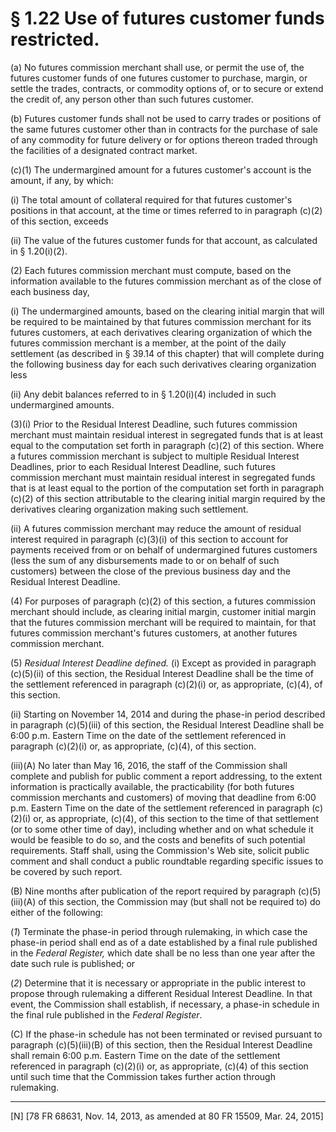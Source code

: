 # § 1.22   Use of futures customer funds restricted.

(a) No futures commission merchant shall use, or permit the use of, the futures customer funds of one futures customer to purchase, margin, or settle the trades, contracts, or commodity options of, or to secure or extend the credit of, any person other than such futures customer.


(b) Futures customer funds shall not be used to carry trades or positions of the same futures customer other than in contracts for the purchase of sale of any commodity for future delivery or for options thereon traded through the facilities of a designated contract market.


(c)(1) The undermargined amount for a futures customer's account is the amount, if any, by which:


(i) The total amount of collateral required for that futures customer's positions in that account, at the time or times referred to in paragraph (c)(2) of this section, exceeds


(ii) The value of the futures customer funds for that account, as calculated in § 1.20(i)(2).


(2) Each futures commission merchant must compute, based on the information available to the futures commission merchant as of the close of each business day,


(i) The undermargined amounts, based on the clearing initial margin that will be required to be maintained by that futures commission merchant for its futures customers, at each derivatives clearing organization of which the futures commission merchant is a member, at the point of the daily settlement (as described in § 39.14 of this chapter) that will complete during the following business day for each such derivatives clearing organization less


(ii) Any debit balances referred to in § 1.20(i)(4) included in such undermargined amounts.


(3)(i) Prior to the Residual Interest Deadline, such futures commission merchant must maintain residual interest in segregated funds that is at least equal to the computation set forth in paragraph (c)(2) of this section. Where a futures commission merchant is subject to multiple Residual Interest Deadlines, prior to each Residual Interest Deadline, such futures commission merchant must maintain residual interest in segregated funds that is at least equal to the portion of the computation set forth in paragraph (c)(2) of this section attributable to the clearing initial margin required by the derivatives clearing organization making such settlement.


(ii) A futures commission merchant may reduce the amount of residual interest required in paragraph (c)(3)(i) of this section to account for payments received from or on behalf of undermargined futures customers (less the sum of any disbursements made to or on behalf of such customers) between the close of the previous business day and the Residual Interest Deadline.


(4) For purposes of paragraph (c)(2) of this section, a futures commission merchant should include, as clearing initial margin, customer initial margin that the futures commission merchant will be required to maintain, for that futures commission merchant's futures customers, at another futures commission merchant.


(5) *Residual Interest Deadline defined.* (i) Except as provided in paragraph (c)(5)(ii) of this section, the Residual Interest Deadline shall be the time of the settlement referenced in paragraph (c)(2)(i) or, as appropriate, (c)(4), of this section.


(ii) Starting on November 14, 2014 and during the phase-in period described in paragraph (c)(5)(iii) of this section, the Residual Interest Deadline shall be 6:00 p.m. Eastern Time on the date of the settlement referenced in paragraph (c)(2)(i) or, as appropriate, (c)(4), of this section.


(iii)(A) No later than May 16, 2016, the staff of the Commission shall complete and publish for public comment a report addressing, to the extent information is practically available, the practicability (for both futures commission merchants and customers) of moving that deadline from 6:00 p.m. Eastern Time on the date of the settlement referenced in paragraph (c)(2)(i) or, as appropriate, (c)(4), of this section to the time of that settlement (or to some other time of day), including whether and on what schedule it would be feasible to do so, and the costs and benefits of such potential requirements. Staff shall, using the Commission's Web site, solicit public comment and shall conduct a public roundtable regarding specific issues to be covered by such report.


(B) Nine months after publication of the report required by paragraph (c)(5)(iii)(A) of this section, the Commission may (but shall not be required to) do either of the following:


(*1*) Terminate the phase-in period through rulemaking, in which case the phase-in period shall end as of a date established by a final rule published in the _Federal Register,_ which date shall be no less than one year after the date such rule is published; or


(*2*) Determine that it is necessary or appropriate in the public interest to propose through rulemaking a different Residual Interest Deadline. In that event, the Commission shall establish, if necessary, a phase-in schedule in the final rule published in the _Federal Register_.


(C) If the phase-in schedule has not been terminated or revised pursuant to paragraph (c)(5)(iii)(B) of this section, then the Residual Interest Deadline shall remain 6:00 p.m. Eastern Time on the date of the settlement referenced in paragraph (c)(2)(i) or, as appropriate, (c)(4) of this section until such time that the Commission takes further action through rulemaking.



---

[N] [78 FR 68631, Nov. 14, 2013, as amended at 80 FR 15509, Mar. 24, 2015]




